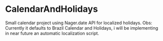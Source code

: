 # CalendarAndHolidays
 Small calendar project using Nager.date API for localized holidays. Obs: Currently it defaults to Brazil Calendar and Holidays, i will be implementing in near future an automatic localization script.
